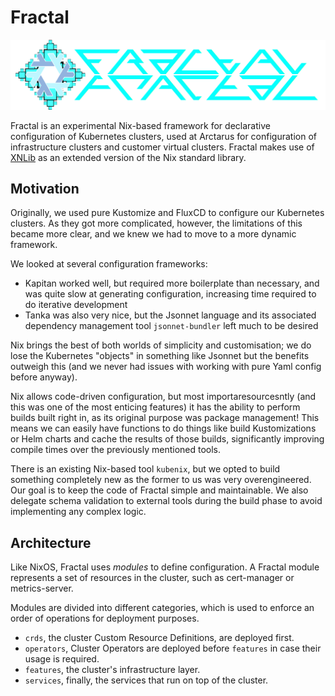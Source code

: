 # Fractal

![Fractal Logo](logo.png)

Fractal is an experimental Nix-based framework for declarative configuration of Kubernetes clusters, used at Arctarus for configuration of infrastructure clusters and customer virtual clusters. Fractal makes use of [XNLib](https://github.com/ArctarusLimited/xnlib) as an extended version of the Nix standard library.

## Motivation

Originally, we used pure Kustomize and FluxCD to configure our Kubernetes clusters. As they got more complicated, however, the limitations of this became more clear, and we knew we had to move to a more dynamic framework.

We looked at several configuration frameworks:
- Kapitan worked well, but required more boilerplate than necessary, and was quite slow at generating configuration, increasing time required to do iterative development
- Tanka was also very nice, but the Jsonnet language and its associated dependency management tool `jsonnet-bundler` left much to be desired

Nix brings the best of both worlds of simplicity and customisation; we do lose the Kubernetes "objects" in something like Jsonnet but the benefits outweigh this (and we never had issues with working with pure Yaml config before anyway).

Nix allows code-driven configuration, but most importaresourcesntly (and this was one of the most enticing features) it has the ability to perform builds built right in, as its original purpose was package management! This means we can easily have functions to do things like build Kustomizations or Helm charts and cache the results of those builds, significantly improving compile times over the previously mentioned tools.

There is an existing Nix-based tool `kubenix`, but we opted to build something completely new as the former to us was very overengineered. Our goal is to keep the code of Fractal simple and maintainable. We also delegate schema validation to external tools during the build phase to avoid implementing any complex logic.

## Architecture

Like NixOS, Fractal uses *modules* to define configuration. A Fractal module represents a set of resources in the cluster, such as cert-manager or metrics-server.

Modules are divided into different categories, which is used to enforce an order of operations for deployment purposes.
- `crds`, the cluster Custom Resource Definitions, are deployed first.
- `operators`, Cluster Operators are deployed before `features` in case their usage is required.
- `features`, the cluster's infrastructure layer.
- `services`, finally, the services that run on top of the cluster.
